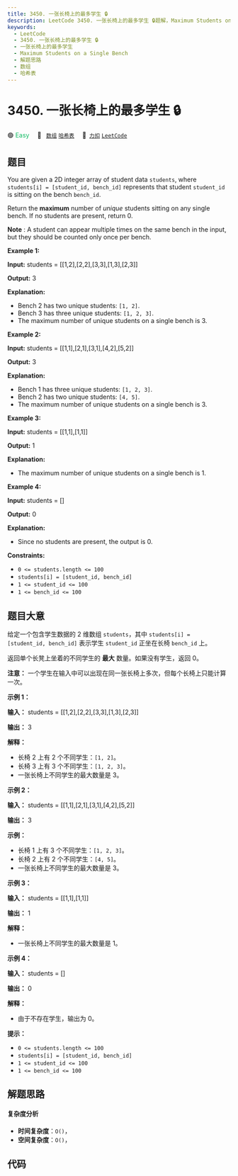 ```yaml
---
title: 3450. 一张长椅上的最多学生 🔒
description: LeetCode 3450. 一张长椅上的最多学生 🔒题解，Maximum Students on a Single Bench，包含解题思路、复杂度分析以及完整的 JavaScript 代码实现。
keywords:
  - LeetCode
  - 3450. 一张长椅上的最多学生 🔒
  - 一张长椅上的最多学生
  - Maximum Students on a Single Bench
  - 解题思路
  - 数组
  - 哈希表
---
```


# 3450. 一张长椅上的最多学生 🔒

🟢 <font color=#15bd66>Easy</font>&emsp; 🔖&ensp; [`数组`](/tag/array.md) [`哈希表`](/tag/hash-table.md)&emsp; 🔗&ensp;[`力扣`](https://leetcode.cn/problems/maximum-students-on-a-single-bench) [`LeetCode`](https://leetcode.com/problems/maximum-students-on-a-single-bench)

## 题目

You are given a 2D integer array of student data `students`, where
`students[i] = [student_id, bench_id]` represents that student `student_id` is
sitting on the bench `bench_id`.

Return the **maximum** number of _unique_ students sitting on any single
bench. If no students are present, return 0.

**Note** : A student can appear multiple times on the same bench in the input,
but they should be counted only once per bench.



**Example 1:**

**Input:** students = [[1,2],[2,2],[3,3],[1,3],[2,3]]

**Output:** 3

**Explanation:**

  * Bench 2 has two unique students: `[1, 2]`.
  * Bench 3 has three unique students: `[1, 2, 3]`.
  * The maximum number of unique students on a single bench is 3.

**Example 2:**

**Input:** students = [[1,1],[2,1],[3,1],[4,2],[5,2]]

**Output:** 3

**Explanation:**

  * Bench 1 has three unique students: `[1, 2, 3]`.
  * Bench 2 has two unique students: `[4, 5]`.
  * The maximum number of unique students on a single bench is 3.

**Example 3:**

**Input:** students = [[1,1],[1,1]]

**Output:** 1

**Explanation:**

  * The maximum number of unique students on a single bench is 1.

**Example 4:**

**Input:** students = []

**Output:** 0

**Explanation:**

  * Since no students are present, the output is 0.



**Constraints:**

  * `0 <= students.length <= 100`
  * `students[i] = [student_id, bench_id]`
  * `1 <= student_id <= 100`
  * `1 <= bench_id <= 100`


## 题目大意

给定一个包含学生数据的 2 维数组 `students`，其中 `students[i] = [student_id, bench_id]` 表示学生
`student_id` 正坐在长椅 `bench_id` 上。

返回单个长凳上坐着的不同学生的 **最大** 数量。如果没有学生，返回 0。

**注意：** 一个学生在输入中可以出现在同一张长椅上多次，但每个长椅上只能计算一次。



**示例 1：**

**输入：** students = [[1,2],[2,2],[3,3],[1,3],[2,3]]

**输出：** 3

**解释：**

  * 长椅 2 上有 2 个不同学生：`[1, 2]`。
  * 长椅 3 上有 3 个不同学生：`[1, 2, 3]`。
  * 一张长椅上不同学生的最大数量是 3。

**示例 2：**

**输入：** students = [[1,1],[2,1],[3,1],[4,2],[5,2]]

**输出：** 3

**示例：**

  * 长椅 1 上有 3 个不同学生：`[1, 2, 3]`。
  * 长椅 2 上有 2 个不同学生：`[4, 5]`。
  * 一张长椅上不同学生的最大数量是 3。

**示例 3：**

**输入：** students = [[1,1],[1,1]]

**输出：** 1

**解释：**

  * 一张长椅上不同学生的最大数量是 1。

**示例 4：**

**输入：** students = []

**输出：** 0

**解释：**

  * 由于不存在学生，输出为 0。



**提示：**

  * `0 <= students.length <= 100`
  * `students[i] = [student_id, bench_id]`
  * `1 <= student_id <= 100`
  * `1 <= bench_id <= 100`


## 解题思路

#### 复杂度分析

- **时间复杂度**：`O()`，
- **空间复杂度**：`O()`，

## 代码

```javascript

```